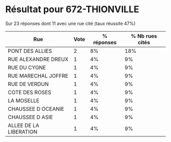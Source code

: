# Résultat pour 672-THIONVILLE

Sur 23 réponses dont 11 avec une rue cité (taux réussite 47%)

| Rue | Vote | % réponses | % Nb rues cités|
|-----|------|------------|----------------|
| PONT DES ALLIES | 2 | 8% | 18%|
| RUE ALEXANDRE DREUX | 1 | 4% | 9%|
| RUE DU CYGNE | 1 | 4% | 9%|
| RUE MARECHAL JOFFRE | 1 | 4% | 9%|
| RUE DE VERDUN | 1 | 4% | 9%|
| COTE DES ROSES | 1 | 4% | 9%|
| LA MOSELLE | 1 | 4% | 9%|
| CHAUSSEE D OCEANIE | 1 | 4% | 9%|
| CHAUSSEE D ASIE | 1 | 4% | 9%|
| ALLEE DE LA LIBERATION | 1 | 4% | 9%|
